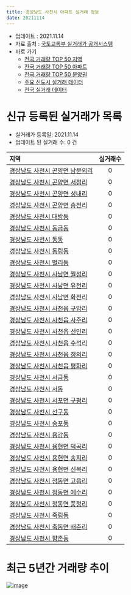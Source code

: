 ```yaml
---
title: 경상남도 사천시 아파트 실거래 정보
date: 20211114
---
```


* 업데이트 : 2021.11.14
* 자료 출처 : [국토교통부 실거래가 공개시스템](http://rt.molit.go.kr)
* 바로 가기
    * [전국 거래량 TOP 50 지역](https://apt-info.github.io/apt-trade-info/tr)
    * [전국 거래량 TOP 50 아파트](https://apt-info.github.io/apt-trade-info/ta)
    * [전국 거래량 TOP 50 분양권](https://apt-info.github.io/apt-trade-info/tb)
    * [주요 신도시 실거래 데이터](https://apt-info.github.io/apt-trade-info/newtown)
    * [전국 실거래 데이터](https://apt-info.github.io/apt-trade-info/all)



<script async src="https://pagead2.googlesyndication.com/pagead/js/adsbygoogle.js"></script>
<!-- 기본광고 -->
<ins class="adsbygoogle"
     style="display:block"
     data-ad-client="ca-pub-1142216861245946"
     data-ad-slot="4805727019"
     data-ad-format="auto"
     data-full-width-responsive="true"></ins>
<script>
     (adsbygoogle = window.adsbygoogle || []).push({});
</script>


# 신규 등록된 실거래가 목록

* 실거래가 등록일: 2021.11.14
* 업데이트 된 실거래 수: 0 건


|지역|실거래수|
|:---|:---:|
|[경상남도 사천시 곤양면 남문외리](https://apt-info.github.io/apt-trade-info/r2642)|0|
|[경상남도 사천시 곤양면 서정리](https://apt-info.github.io/apt-trade-info/r2648)|0|
|[경상남도 사천시 곤양면 성내리](https://apt-info.github.io/apt-trade-info/r2649)|0|
|[경상남도 사천시 곤양면 송전리](https://apt-info.github.io/apt-trade-info/r2645)|0|
|[경상남도 사천시 대방동](https://apt-info.github.io/apt-trade-info/r2638)|0|
|[경상남도 사천시 동금동](https://apt-info.github.io/apt-trade-info/r2636)|0|
|[경상남도 사천시 동동](https://apt-info.github.io/apt-trade-info/r2635)|0|
|[경상남도 사천시 동림동](https://apt-info.github.io/apt-trade-info/r2637)|0|
|[경상남도 사천시 벌리동](https://apt-info.github.io/apt-trade-info/r2627)|0|
|[경상남도 사천시 사남면 월성리](https://apt-info.github.io/apt-trade-info/r2641)|0|
|[경상남도 사천시 사남면 유천리](https://apt-info.github.io/apt-trade-info/r3507)|0|
|[경상남도 사천시 사남면 화전리](https://apt-info.github.io/apt-trade-info/r2647)|0|
|[경상남도 사천시 사천읍 구암리](https://apt-info.github.io/apt-trade-info/r2646)|0|
|[경상남도 사천시 사천읍 사주리](https://apt-info.github.io/apt-trade-info/r2640)|0|
|[경상남도 사천시 사천읍 선인리](https://apt-info.github.io/apt-trade-info/r2630)|0|
|[경상남도 사천시 사천읍 수석리](https://apt-info.github.io/apt-trade-info/r2632)|0|
|[경상남도 사천시 사천읍 정의리](https://apt-info.github.io/apt-trade-info/r2631)|0|
|[경상남도 사천시 사천읍 평화리](https://apt-info.github.io/apt-trade-info/r2644)|0|
|[경상남도 사천시 서금동](https://apt-info.github.io/apt-trade-info/r3213)|0|
|[경상남도 사천시 서동](https://apt-info.github.io/apt-trade-info/r2625)|0|
|[경상남도 사천시 서포면 구평리](https://apt-info.github.io/apt-trade-info/r2968)|0|
|[경상남도 사천시 선구동](https://apt-info.github.io/apt-trade-info/r2626)|0|
|[경상남도 사천시 송포동](https://apt-info.github.io/apt-trade-info/r2639)|0|
|[경상남도 사천시 용강동](https://apt-info.github.io/apt-trade-info/r2628)|0|
|[경상남도 사천시 용현면 덕곡리](https://apt-info.github.io/apt-trade-info/r3461)|0|
|[경상남도 사천시 용현면 송지리](https://apt-info.github.io/apt-trade-info/r3572)|0|
|[경상남도 사천시 용현면 신복리](https://apt-info.github.io/apt-trade-info/r2634)|0|
|[경상남도 사천시 정동면 고읍리](https://apt-info.github.io/apt-trade-info/r2633)|0|
|[경상남도 사천시 정동면 예수리](https://apt-info.github.io/apt-trade-info/r2650)|0|
|[경상남도 사천시 정동면 풍정리](https://apt-info.github.io/apt-trade-info/r2651)|0|
|[경상남도 사천시 죽림동](https://apt-info.github.io/apt-trade-info/r2643)|0|
|[경상남도 사천시 축동면 배춘리](https://apt-info.github.io/apt-trade-info/r2652)|0|
|[경상남도 사천시 향촌동](https://apt-info.github.io/apt-trade-info/r2629)|0|



<script async src="https://pagead2.googlesyndication.com/pagead/js/adsbygoogle.js"></script>
<!-- 기본광고 -->
<ins class="adsbygoogle"
     style="display:block"
     data-ad-client="ca-pub-1142216861245946"
     data-ad-slot="4805727019"
     data-ad-format="auto"
     data-full-width-responsive="true"></ins>
<script>
     (adsbygoogle = window.adsbygoogle || []).push({});
</script>


# 최근 5년간 거래량 추이


<div style="width:100%;">
    <canvas id="deal_progress" height="200"></canvas>
</div>

<script>
new Chart(document.getElementById("deal_progress"), {
    type: 'line',
    data: {
        labels: ['16.01','16.02','16.03','16.04','16.05','16.06','16.07','16.08','16.09','16.10','16.11','16.12','17.01','17.02','17.03','17.04','17.05','17.06','17.07','17.08','17.09','17.10','17.11','17.12','18.01','18.02','18.03','18.04','18.05','18.06','18.07','18.08','18.09','18.10','18.11','18.12','19.01','19.02','19.03','19.04','19.05','19.06','19.07','19.08','19.09','19.10','19.11','19.12','20.01','20.02','20.03','20.04','20.05','20.06','20.07','20.08','20.09','20.10','20.11','20.12','21.01','21.02','21.03','21.04','21.05','21.06','21.07','21.08','21.09','21.10','21.11'],
        datasets: [{
            label: '매매/분양권',
            data: [122,123,149,142,169,148,118,164,147,154,175,135,92,160,201,122,139,122,138,140,146,81,101,92,105,97,124,99,86,65,93,75,64,91,68,64,65,53,75,54,80,56,82,78,68,82,101,134,63,94,100,98,111,127,151,139,103,106,122,173,163,133,184,173,137,160,190,190,167,221,34],
            borderColor: "rgba(66, 133, 243, 1)",
            backgroundColor: "rgba(66, 133, 243, 0.05)",
            borderWidth: 1,
            pointRadius: 0,
            fill: false,
            lineTension: 0
        },{
            label: '전/월세',
            data: [86,92,107,102,76,79,70,81,68,54,69,69,68,100,110,72,61,60,63,72,62,65,60,67,79,73,75,108,101,106,114,98,89,85,66,74,110,96,114,77,84,68,94,69,74,79,105,100,112,141,80,79,75,106,120,148,99,100,106,79,98,95,88,78,79,95,106,93,83,71,14],
            borderColor: "rgba(255, 90, 0, 1)",
            backgroundColor: "rgba(255, 90, 0, 0.05)",
            borderWidth: 1,
            pointRadius: 0,
            fill: false,
            lineTension: 0
        },{
            label: '합계',
            data: [208,215,256,244,245,227,188,245,215,208,244,204,160,260,311,194,200,182,201,212,208,146,161,159,184,170,199,207,187,171,207,173,153,176,134,138,175,149,189,131,164,124,176,147,142,161,206,234,175,235,180,177,186,233,271,287,202,206,228,252,261,228,272,251,216,255,296,283,250,292,48],
            borderColor: "rgba(0, 0, 0, 1)",
            backgroundColor: "rgba(0, 0, 0, 0.03)",
            borderWidth: 0.1,
            pointRadius: 0,
            fill: true,
            lineTension: 0
        }
        ]
    },
    options: {
        responsive: true,
        title: {
            display: false
        },
        tooltips: {
            mode: 'index',
            intersect: false
        },
        hover: {
            mode: 'nearest',
            intersect: true
        },
        scales: {
            xAxes: [{
                display: true,
                scaleLabel: {
                    display: true,
                    labelString: '년/월'
                }
            }],
            yAxes: [{
                display: true,
                ticks: {
                    suggestedMin: 0,
                },
                scaleLabel: {
                    display: true,
                    labelString: '실거래 수'
                }
            }]
        }
    }
});

</script>


[![image](https://apt-info.github.io/images/2020-01-03-apt-trade-info/1024x500.png)](https://play.google.com/store/apps/details?id=com.aptinfo.apttradeinfo)

